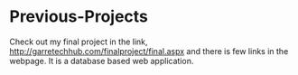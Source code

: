 # Previous-Projects
Check out my final project in the link, http://garretechhub.com/finalproject/final.aspx and there is few links in the webpage. It is a database based web application. 
